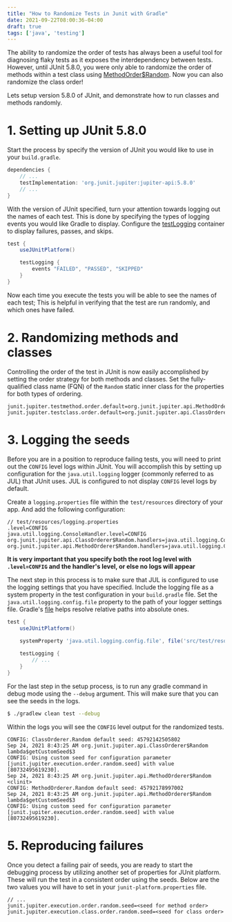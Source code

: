 ```yaml
---
title: "How to Randomize Tests in Junit with Gradle"
date: 2021-09-22T08:00:36-04:00
draft: true
tags: ['java', 'testing']
---
```


The ability to randomize the order of tests has always been a useful tool for diagnosing flaky tests as it exposes the interdependency between tests. However, until JUnit 5.8.0, you were only able to randomize the order of methods within a test class using [MethodOrder$Random](https://junit.org/junit5/docs/current/api/org.junit.jupiter.api/org/junit/jupiter/api/MethodOrderer.Random.html). Now you can also randomize the class order!

Lets setup version 5.8.0 of JUnit, and demonstrate how to run classes and methods randomly.

# 1. Setting up JUnit 5.8.0

Start the process by specify the version of JUnit you would like to use in your `build.gradle`.

```groovy
dependencies {
    // ...
    testImplementation: 'org.junit.jupiter:jupiter-api:5.8.0'
    // ...
}
```

With the version of JUnit specified, turn your attention towards logging out the names of each test. This is done by specifying the types of logging events you would like Gradle to display. Configure the [testLogging](https://docs.gradle.org/current/dsl/org.gradle.api.tasks.testing.logging.TestLogging.html) container to display failures, passes, and skips.

```groovy
test {
    useJUnitPlatform()

    testLogging {
        events "FAILED", "PASSED", "SKIPPED"
    }
}
```

Now each time you execute the tests you will be able to see the names of each test; This is helpful in verifying that the test are run randomly, and which ones have failed.

# 2. Randomizing methods and classes

Controlling the order of the test in JUnit is now easily accomplished by setting the order strategy for both methods and classes. 
Set the fully-qualified class name (FQN) of the `Random` static inner class for the properties for both types of ordering. 

```
junit.jupiter.testmethod.order.default=org.junit.jupiter.api.MethodOrderer$Random
junit.jupiter.testclass.order.default=org.junit.jupiter.api.ClassOrderer$Random
```

# 3. Logging the seeds

Before you are in a position to reproduce failing tests, you will need to print out the `CONFIG` level logs within JUnit. You will accomplish this by setting up configuration for the `java.util.logging` logger (commonly referred to as JUL) that JUnit uses. JUL is configured to not display `CONFIG` level logs by default.

Create a `logging.properties` file within the `test/resources` directory of your app. And add the following configuration:

```text
// test/resources/logging.properties
.level=CONFIG
java.util.logging.ConsoleHandler.level=CONFIG
org.junit.jupiter.api.ClassOrderer$Random.handlers=java.util.logging.ConsoleHandler
org.junit.jupiter.api.MethodOrderer$Random.handlers=java.util.logging.ConsoleHandler
```

**It is very important that you specify both the root log level with `.level=CONFIG` and the handler's level, or else no logs will appear**

The next step in this process is to make sure that JUL is configured to use the logging settings that you have specified. Include the logging file as a system property in the test configuration in your `build.gradle` file.
Set the `java.util.logging.config.file` property to the path of your logger settings file. Gradle's [file](https://docs.gradle.org/current/dsl/org.gradle.api.Project.html#org.gradle.api.Project:file(java.lang.Object)) helps resolve relative paths into absolute ones.

```groovy
test {
    useJUnitPlatform()
    
    systemProperty 'java.util.logging.config.file', file('src/test/resources/logging.properties')

    testLogging {
        // ...
    }
}
```

For the last step in the setup process, is to run any gradle command in debug mode using the `--debug` argument. This will make sure that you can see the seeds in the logs.

```bash
$ ./gradlew clean test --debug
```

Within the logs you will see the `CONFIG` level output for the randomized tests.  
```
CONFIG: ClassOrderer.Random default seed: 45792142505802
Sep 24, 2021 8:43:25 AM org.junit.jupiter.api.ClassOrderer$Random lambda$getCustomSeed$3
CONFIG: Using custom seed for configuration parameter [junit.jupiter.execution.order.random.seed] with value [80732495619230].
Sep 24, 2021 8:43:25 AM org.junit.jupiter.api.MethodOrderer$Random <clinit>
CONFIG: MethodOrderer.Random default seed: 45792178997002
Sep 24, 2021 8:43:25 AM org.junit.jupiter.api.MethodOrderer$Random lambda$getCustomSeed$3
CONFIG: Using custom seed for configuration parameter [junit.jupiter.execution.order.random.seed] with value [80732495619230].
```

# 5. Reproducing failures

Once you detect a failing pair of seeds, you are ready to start the debugging process by utilizing another set of properties for JUnit platform. These will run the test in a consistent order using the seeds. Below are the two values you will have to set in your `junit-platform.properties` file.

```
// ...
junit.jupiter.execution.order.random.seed=<seed for method order>
junit.jupiter.execution.class.order.random.seed=<seed for class order>
```

